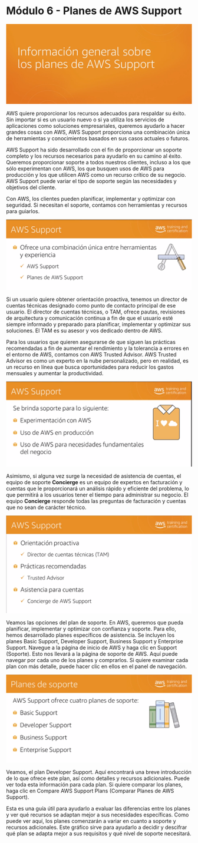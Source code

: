 # Módulo 6 - Planes de AWS Support

![](../aws-images/aws-modulo-06/m6-sprincipales-aws-031.png)


AWS quiere proporcionar los recursos adecuados para respaldar su éxito. Sin importar si es un usuario nuevo o si ya utiliza los servicios de aplicaciones como soluciones empresariales, queremos ayudarlo a hacer grandes cosas con AWS, AWS Support proporciona una combinación única de herramientas y conocimientos basados en sus casos actuales o futuros. 

AWS Support ha sido desarrollado con el fin de proporcionar un soporte completo y los recursos necesarios para ayudarlo en su camino al éxito. Queremos proporcionar soporte a todos nuestros clientes, incluso a los que sólo experimentan con AWS, los que busquen usos de AWS para producción y los que utilicen AWS como un recurso crítico de su negocio.  AWS Support puede variar el tipo de soporte según las necesidades y objetivos del cliente.

Con AWS, los clientes pueden planificar, implementar y optimizar con seguridad. Si necesitan el soporte, contamos con herramientas y recursos para guiarlos.

![](../aws-images/aws-modulo-06/m6-sprincipales-aws-032.png)

Si un usuario quiere obtener orientación proactiva, tenemos un director de cuentas técnicas designado como punto de contacto principal de ese usuario. El director de cuentas técnicas, o TAM, ofrece pautas, revisiones de arquitectura y comunicación continua a fin de que el usuario esté siempre informado y preparado para planificar, implementar y optimizar sus soluciones. El TAM es su asesor y vos dedicado dentro de AWS.

Para los usuarios que quieren asegurarse de que siguen las prácticas recomendadas a fin de aumentar el rendimiento y la tolerancia a errores en el entorno de AWS, contamos con AWS Trusted Advisor. AWS Trusted Advisor es como un experto en la nube personalizado, pero en realidad, es un recurso en línea que busca oportunidades para reducir los gastos mensuales y aumentar la productividad.

![](../aws-images/aws-modulo-06/m6-sprincipales-aws-033.png)

Asimismo, si alguna vez surge la necesidad de asistencia de cuentas, el equipo de soporte **Concierge** es un equipo de expertos en facturación y cuentas que le proporcionará un análisis rápido y eficiente del problema, lo que permitirá a los usuarios tener el tiempo para administrar su negocio. El equipo **Concierge** responde todas las preguntas de facturación y cuentas que no sean de carácter técnico.

![](../aws-images/aws-modulo-06/m6-sprincipales-aws-034.png)

Veamos las opciones del plan de soporte. En AWS, queremos que pueda planificar, implementar y optimizar con confianza y soporte. Para ello, hemos desarrollado planes específicos de asistencia. Se incluyen los planes Basic Support, Developer Support, Business Support y Enterprise Support. Navegue a la página de inicio de AWS y haga clic en Support (Soporte). Esto nos llevará a la página de soporte de AWS. Aquí puede navegar por cada uno de los planes y comprarlos. Si quiere examinar cada plan con más detalle, puede hacer clic en ellos en el panel de navegación.

![](../aws-images/aws-modulo-06/m6-sprincipales-aws-035.png)

Veamos, el plan Developer Support. Aquí encontrará una breve introducción de lo que ofrece este plan, así como detalles y recursos adicionales. Puede ver toda esta información para cada plan. Si quiere comparar los planes, haga clic en Compare AWS Support Plans (Comparar Planes de AWS Support).

Esta es una guía útil para ayudarlo a evaluar las diferencias entre los planes y ver qué recursos se adaptan mejor a sus necesidades específicas. Como puede ver aquí, los planes comenzarán a variar en cuanto a soporte y recursos adicionales. Este gráfico sirve para ayudarlo a decidir y descifrar qué plan se adapta mejor a sus requisitos y qué nivel de soporte necesitará.